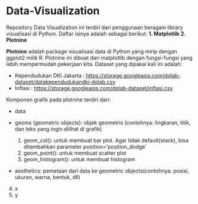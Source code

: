 # Data-Visualization
Repository Data Visualization ini terdiri dari penggunaan beragam library visualisasi di Python. Daftar isinya adalah sebagai berikut:
**1. Matplotlib**
**2. Plotnine**

  **Plotnine** adalah package visualisasi data di Python yang mirip dengan ggplot2 milik R. Plotnine ini dibuat dari matplotlib dengan fungsi-fungsi yang lebih mempermudah pekerjaan kita. Dataset yang dipakai kali ini adalah:
  * Kependudukan DKI Jakarta : https://storage.googleapis.com/dqlab-dataset/datakependudukandki-dqlab.csv
  * Inflasi : https://storage.googleapis.com/dqlab-dataset/inflasi.csv
 
 Komponen grafik pada plotnine terdiri dari:
 * data
 * geoms (geometric objects): objek geometris (contohnya: lingkaran, titik, dan teks yang ingin dilihat di grafik)
   1. geom_col(): untuk membuat bar plot. Agar tidak default(stack), bisa ditambahkan parameter position='position_dodge'
   2. geom_point(): untuk membuat scatter plot
   3. geom_histogram(): untuk membuat histogram

 * aesthetics: pemetaan dari data ke geometric objects(contohnya: posisi, ukuran, warna, bentuk, dll)



4. x
5. y


